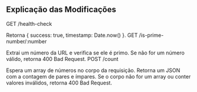 ## Explicação das Modificações ##
GET /health-check

Retorna { success: true, timestamp: Date.now() }.
GET /is-prime-number/:number

Extrai um número da URL e verifica se ele é primo.
Se não for um número válido, retorna 400 Bad Request.
POST /count

Espera um array de números no corpo da requisição.
Retorna um JSON com a contagem de pares e ímpares.
Se o corpo não for um array ou conter valores inválidos, retorna 400 Bad Request.